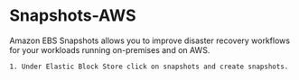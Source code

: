 # Snapshots-AWS

Amazon EBS Snapshots allows you to improve disaster recovery workflows for your workloads running on-premises and on AWS.

```
1. Under Elastic Block Store click on snapshots and create snapshots.

```
